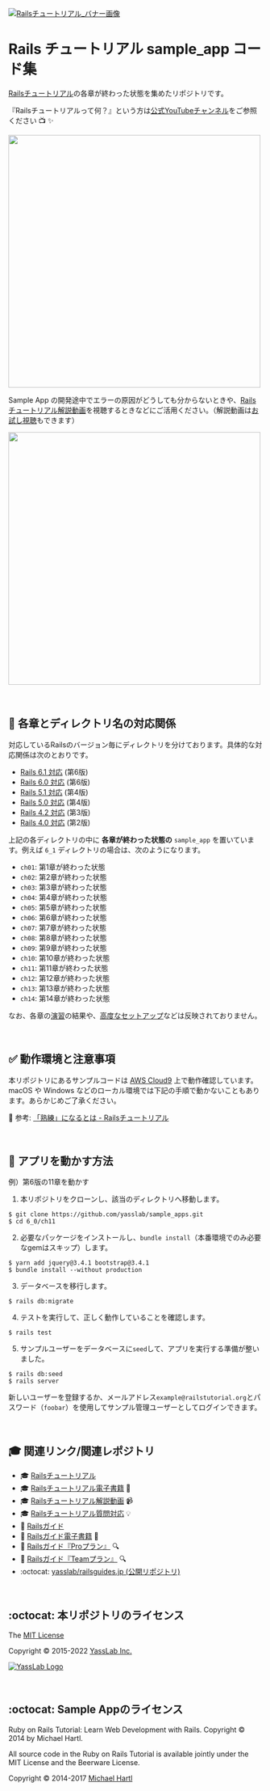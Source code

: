 [![Railsチュートリアル_バナー画像](http://yasslab.jp/img/header-railstutorial.png)](https://railstutorial.jp/)

# Rails チュートリアル sample_app コード集

[Railsチュートリアル](https://railstutorial.jp/)の各章が終わった状態を集めたリポジトリです。   

『Railsチュートリアルって何？』という方は[公式YouTubeチャンネル](https://www.youtube.com/channel/UCgSPCgA1ksSPKg1Jp99EEFw)をご参照ください :tv: :sparkles: 

<a href="https://www.youtube.com/channel/UCgSPCgA1ksSPKg1Jp99EEFw"><img src="https://i.gyazo.com/b1438c5a2a9174c7c9c0714287a72761.jpg" width="500px"></a>

Sample App の開発途中でエラーの原因がどうしても分からないときや、[Railsチュートリアル解説動画](https://railstutorial.jp/screencast)を視聴するときなどにご活用ください。（解説動画は[お試し視聴](https://railstutorial.jp/trial)もできます）

<a href="https://railstutorial.jp/trial"><img src="https://i.gyazo.com/aa8aab4e0428dee5ae91d236dcba5e8b.png" width="500px"></a>

<br>

## :open_file_folder: 各章とディレクトリ名の対応関係

対応しているRailsのバージョン毎にディレクトリを分けております。具体的な対応関係は次のとおりです。

- [Rails 6.1 対応](https://github.com/yasslab/sample_apps/tree/main/6_1) (第6版)
- [Rails 6.0 対応](https://github.com/yasslab/sample_apps/tree/main/6_0) (第6版)
- [Rails 5.1 対応](https://github.com/yasslab/sample_apps/tree/main/5_1) (第4版)
- [Rails 5.0 対応](https://github.com/yasslab/sample_apps/tree/main/5_0) (第4版)
- [Rails 4.2 対応](https://github.com/yasslab/sample_apps/tree/main/4_2) (第3版)
- [Rails 4.0 対応](https://github.com/yasslab/sample_apps/tree/main/4_0) (第2版)

上記の各ディレクトリの中に **各章が終わった状態の** `sample_app` を置いています。例えば `6_1` ディレクトリの場合は、次のようになります。

- `ch01`: 第1章が終わった状態
- `ch02`: 第2章が終わった状態
- `ch03`: 第3章が終わった状態
- `ch04`: 第4章が終わった状態
- `ch05`: 第5章が終わった状態
- `ch06`: 第6章が終わった状態
- `ch07`: 第7章が終わった状態
- `ch08`: 第8章が終わった状態
- `ch09`: 第9章が終わった状態
- `ch10`: 第10章が終わった状態
- `ch11`: 第11章が終わった状態
- `ch12`: 第12章が終わった状態
- `ch13`: 第13章が終わった状態
- `ch14`: 第14章が終わった状態

なお、各章の[演習](https://railstutorial.jp/chapters/beginning#sec-exercises_rails_server)の結果や、[高度なセットアップ](https://railstutorial.jp/chapters/static_pages#sec-advanced_testing_setup)などは反映されておりません。

<br>

## :white_check_mark: 動作環境と注意事項
本リポジトリにあるサンプルコードは [AWS Cloud9](https://aws.amazon.com/jp/cloud9/) 上で動作確認しています。macOS や Windows などのローカル環境では下記の手順で動かないこともあります。あらかじめご了承ください。

:scroll: 参考: [「熟練」になるとは - Railsチュートリアル](https://railstutorial.jp/chapters/beginning#aside-technical_sophistication)

<br>

## :wrench: アプリを動かす方法
例）第6版の11章を動かす
1. 本リポジトリをクローンし、該当のディレクトリへ移動します。
```
$ git clone https://github.com/yasslab/sample_apps.git
$ cd 6_0/ch11
```
2. 必要なパッケージをインストールし、`bundle install`（本番環境でのみ必要なgemはスキップ）します。
```
$ yarn add jquery@3.4.1 bootstrap@3.4.1
$ bundle install --without production
```
3. データベースを移行します。
```
$ rails db:migrate
```
4. テストを実行して、正しく動作していることを確認します。
```
$ rails test
```
5. サンプルユーザーをデータベースに`seed`して、アプリを実行する準備が整いました。
```
$ rails db:seed
$ rails server
```
新しいユーザーを登録するか、メールアドレス`example@railstutorial.org`とパスワード（`foobar`）を使用してサンプル管理ユーザーとしてログインできます。

<br>

## :mortar_board: 関連リンク/関連レポジトリ

- 🎓 [Railsチュートリアル](https://railstutorial.jp)
- 🎓 [Railsチュートリアル電子書籍](https://railstutorial.jp/ebook) 📖
- 🎓 [Railsチュートリアル解説動画](https://railstutorial.jp/screencast) 📹
- 🎓 [Railsチュートリアル質問対応](https://railstutorial.jp/#learn-by) 💡
- 📕 [Railsガイド](https://railsguides.jp)
- 📕 [Railsガイド電子書籍](https://railsguides.jp/ebook) 📖
- 📕 [Railsガイド『Proプラン』](https://railsguides.jp/pro) 🔍
- 📕 [Railsガイド『Teamプラン』](https://railsguides.jp/pro) 🔍
- :octocat: [yasslab/railsguides.jp (公開リポジトリ)](https://github.com/yasslab/railsguides.jp)

<br>

## :octocat: 本リポジトリのライセンス

The [MIT License](https://ja.wikipedia.org/wiki/MIT_License)

Copyright &copy; 2015-2022 [YassLab Inc.](https://yasslab.jp)

[![YassLab Logo](https://yasslab.jp/img/logos/800x200.png)](https://yasslab.jp)

<br>

## :octocat: Sample Appのライセンス

Ruby on Rails Tutorial: Learn Web Development with Rails. Copyright © 2014 by Michael Hartl.

All source code in the Ruby on Rails Tutorial is available jointly under the MIT License and the Beerware License.

Copyright &copy; 2014-2017 [Michael Hartl](https://www.michaelhartl.com/)

